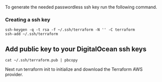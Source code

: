 To generate the needed passwordless ssh key run the following command.

### Creating a ssh key
    ssh-keygen -q -t rsa -f ~/.ssh/terraform -N '' -C terraform
    ssh-add ~/.ssh/terraform


## Add public key to your DigitalOcean ssh keys
    cat ~/.ssh/terraform.pub | pbcopy


Next run terraform init to initialize and download the Terraform AWS provider.

